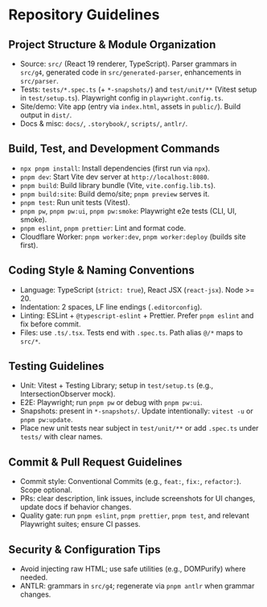 # Repository Guidelines

## Project Structure & Module Organization
- Source: `src/` (React 19 renderer, TypeScript). Parser grammars in `src/g4`, generated code in `src/generated-parser`, enhancements in `src/parser`.
- Tests: `tests/*.spec.ts` (+ `*-snapshots/`) and `test/unit/**` (Vitest setup in `test/setup.ts`). Playwright config in `playwright.config.ts`.
- Site/demo: Vite app (entry via `index.html`, assets in `public/`). Build output in `dist/`.
- Docs & misc: `docs/`, `.storybook/`, `scripts/`, `antlr/`.

## Build, Test, and Development Commands
- `npx pnpm install`: Install dependencies (first run via `npx`).
- `pnpm dev`: Start Vite dev server at `http://localhost:8080`.
- `pnpm build`: Build library bundle (Vite, `vite.config.lib.ts`).
- `pnpm build:site`: Build demo/site; `pnpm preview` serves it.
- `pnpm test`: Run unit tests (Vitest).
- `pnpm pw`, `pnpm pw:ui`, `pnpm pw:smoke`: Playwright e2e tests (CLI, UI, smoke).
- `pnpm eslint`, `pnpm prettier`: Lint and format code.
- Cloudflare Worker: `pnpm worker:dev`, `pnpm worker:deploy` (builds site first).

## Coding Style & Naming Conventions
- Language: TypeScript (`strict: true`), React JSX (`react-jsx`). Node >= 20.
- Indentation: 2 spaces, LF line endings (`.editorconfig`).
- Linting: ESLint + `@typescript-eslint` + Prettier. Prefer `pnpm eslint` and fix before commit.
- Files: use `.ts/.tsx`. Tests end with `.spec.ts`. Path alias `@/*` maps to `src/*`.

## Testing Guidelines
- Unit: Vitest + Testing Library; setup in `test/setup.ts` (e.g., IntersectionObserver mock).
- E2E: Playwright; run `pnpm pw` or debug with `pnpm pw:ui`.
- Snapshots: present in `*-snapshots/`. Update intentionally: `vitest -u` or `pnpm pw:update`.
- Place new unit tests near subject in `test/unit/**` or add `.spec.ts` under `tests/` with clear names.

## Commit & Pull Request Guidelines
- Commit style: Conventional Commits (e.g., `feat:`, `fix:`, `refactor:`). Scope optional.
- PRs: clear description, link issues, include screenshots for UI changes, update docs if behavior changes.
- Quality gate: run `pnpm eslint`, `pnpm prettier`, `pnpm test`, and relevant Playwright suites; ensure CI passes.

## Security & Configuration Tips
- Avoid injecting raw HTML; use safe utilities (e.g., DOMPurify) where needed.
- ANTLR: grammars in `src/g4`; regenerate via `pnpm antlr` when grammar changes.
